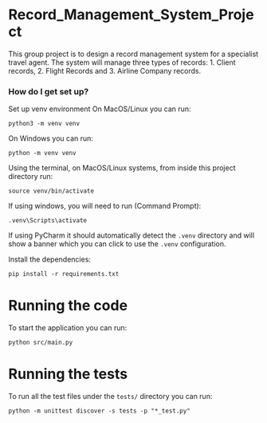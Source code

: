 # Record_Management_System_Project
This group project is to design a record management system for a specialist travel agent. The system will manage three types of records: 1. Client records, 2. Flight Records and 3. Airline Company records.

### How do I get set up? ###
Set up venv environment
On MacOS/Linux you can run:
```
python3 -m venv venv
```

On Windows you can run:
```
python -m venv venv
```

Using the terminal, on MacOS/Linux systems, from inside this project directory run:
```
source venv/bin/activate
```

If using windows, you will need to run (Command Prompt):
```
.venv\Scripts\activate
```

If using PyCharm it should automatically detect the `.venv` directory and will show a banner which you can click
to use the `.venv` configuration.

Install the dependencies:
```
pip install -r requirements.txt
```

# Running the code
To start the application you can run:
```
python src/main.py
```

# Running the tests
To run all the test files under the `tests/` directory you can run:
```
python -m unittest discover -s tests -p "*_test.py"
```
